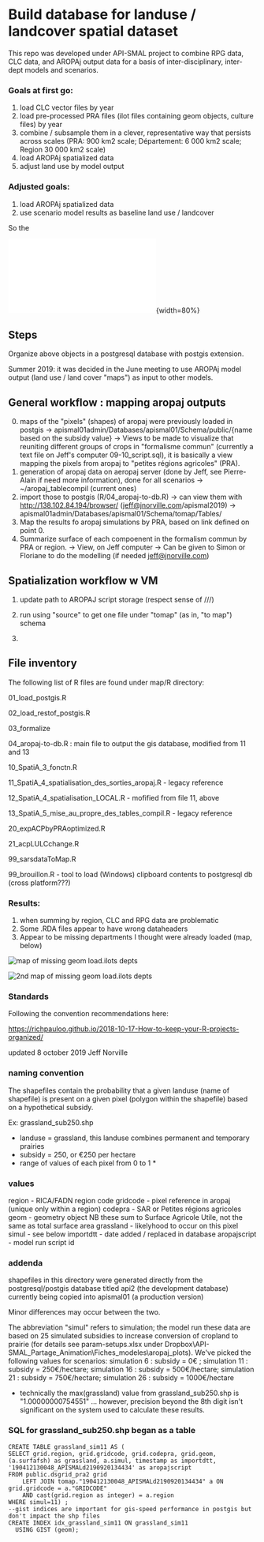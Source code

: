 # Build database for landuse / landcover spatial dataset 

This repo was developed under API-SMAL project to combine RPG data, CLC data, and AROPAj output data for a basis of inter-disciplinary, inter-dept models and scenarios.

### Goals at first go:

1. load CLC vector files by year
2. load pre-processed PRA files (ilot files containing geom objects, culture files) by year
3. combine / subsample them in a clever, representative way that persists across scales (PRA: 900 km2 scale; Département: 6 000 km2 scale; Region 30 000 km2 scale)
4. load AROPAj spatialized data
5. adjust land use by model output

### Adjusted goals:

1. load AROPAj spatialized data
2. use scenario model results as baseline land use / landcover

So the 


![Workflow](./docimg/aro_postgis.pdf){width=80%}


## Steps

Organize above objects in a postgresql database with postgis extension.

Summer 2019: it was decided in the June meeting to use AROPAj model output (land use / land cover "maps") as input to other models.

## General workflow : mapping aropaj outputs
0. maps of the "pixels" (shapes) of aropaj were previously loaded in postgis
-> apismal01admin/Databases/apismal01/Schema/public/{name based on the subsidy value}
-> Views to be made to visualize that reuniting different groups of crops in "formalisme commun" (currently a text file on Jeff's computer 09-10_script.sql), it is basically a view mapping the pixels from aropaj to "petites régions agricoles" (PRA). 
1. generation of aropaj data on aeropaj server (done by Jeff, see Pierre-Alain if need more information), done for all scenarios
-> ~/aropaj_tablecompil (current ones)
2. import those to postgis (R/04_aropaj-to-db.R)
-> can view them with http://138.102.84.194/browser/ (jeff@jnorville.com/apismal2019)
-> apismal01admin/Databases/apismal01/Schema/tomap/Tables/
3. Map the results fo aropaj simulations by PRA, based on link defined on point 0. 
4. Summarize surface of each compoenent in the formalism commun by PRA or region. 
-> View, on Jeff computer
-> Can be given to Simon or Floriane to do the modelling (if needed jeff@jnorville.com)

## Spatialization workflow w VM

1. update path to AROPAJ script storage (respect sense of ///)

2. run using "source" to get one file under "tomap" (as in, "to map") schema

3. 



  
## File inventory

The following list of R files are found under map/R directory:

01_load_postgis.R

02_load_restof_postgis.R

03_formalize

04_aropaj-to-db.R : main file to output the gis database, modified from 11 and 13

10_SpatiA_3_fonctn.R

11_SpatiA_4_spatialisation_des_sorties_aropaj.R - legacy reference 

12_SpatiA_4_spatialisation_LOCAL.R - mofified from file 11, above

13_SpatiA_5_mise_au_propre_des_tables_compil.R - legacy reference 

20_expACPbyPRAoptimized.R

21_acpLULCchange.R

99_sarsdataToMap.R

99_brouillon.R - tool to load (Windows) clipboard contents to postgresql db (cross platform???)

  
### Results:

1. when summing by region, CLC and RPG data are problematic
2. Some .RDA files appear to have wrong dataheaders
3. Appear to be missing departments I thought were already loaded (map, below)


![map of missing geom load.ilots depts](docimg/missingdepts.png)

![2nd map of missing geom load.ilots depts](docimg/missingdepts02.png)



### Standards

Following the convention recommendations here:

  https://richpauloo.github.io/2018-10-17-How-to-keep-your-R-projects-organized/



updated 8 october 2019 Jeff Norville

### naming convention

The shapefiles contain the probability that a given landuse (name of shapefile) is present on a given pixel (polygon within the shapefile) based on a hypothetical subsidy. 

Ex:
grassland_sub250.shp
 - landuse = grassland, this landuse combines permanent and temporary prairies
 - subsidy = 250, or €250 per hectare
 - range of values of each pixel from 0 to 1 *

### values
region - RICA/FADN region code
gridcode - pixel reference in aropaj (unique only within a region)
codepra - SAR or Petites régions agricoles
geom - geometry object NB these sum to Surface Agricole Utile, not the same as total surface area
grassland - likelyhood to occur on this pixel
simul - see below
importdtt - date added / replaced in database
aropajscript - model run script id


### addenda

shapefiles in this directory were generated directly from the postgresql/postgis database titled
api2 (the development database)
currently being copied into
apismal01 (a production version)

Minor differences may occur between the two.

The abbreviation "simul" refers to simulation; the model run these data are based on 25 simulated subsidies to increase conversion of cropland to prairie (for details see param-setups.xlsx under Dropbox\API-SMAL_Partage_Animation\Fiches_modeles\aropaj_plots). 
We've picked the following values for scenarios:
simulation 6 : subsidy = 0€ ; simulation 11 : subsidy = 250€/hectare; simulation 16 : subsidy = 500€/hectare; simulation 21 : subsidy = 750€/hectare; simulation 26 : subsidy = 1000€/hectare


* technically the max(grassland) value from grassland_sub250.shp is "1.00000000754551" ... however, precision beyond the 8th digit isn't significant on the system used to calculate these results.

### SQL for grassland_sub250.shp began as a table
```
CREATE TABLE grassland_sim11 AS (
SELECT grid.region, grid.gridcode, grid.codepra, grid.geom, (a.surfafsh) as grassland, a.simul, timestamp as importdtt, '190412130048_APISMALd2190920134434' as aropajscript
FROM public.dsgrid_pra2 grid
	LEFT JOIN tomap."190412130048_APISMALd2190920134434" a ON grid.gridcode = a."GRIDCODE"
	AND cast(grid.region as integer) = a.region
WHERE simul=11) ;
--gist indices are important for gis-speed performance in postgis but don't impact the shp files
CREATE INDEX idx_grassland_sim11 ON grassland_sim11
  USING GIST (geom);
```

